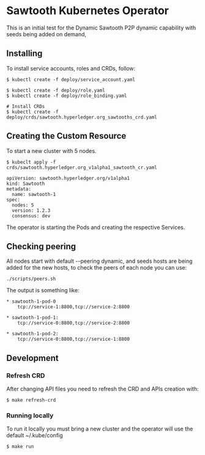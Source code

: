 # Sawtooth Kubernetes Operator

This is an initial test for the Dynamic Sawtooth P2P dynamic capability with seeds
being added on demand, 

## Installing

To install service accounts, roles and CRDs, follow:

```
$ kubectl create -f deploy/service_account.yaml

$ kubectl create -f deploy/role.yaml
$ kubectl create -f deploy/role_binding.yaml

# Install CRDs
$ kubectl create -f deploy/crds/sawtooth.hyperledger.org_sawtooths_crd.yaml
```

## Creating the Custom Resource

To start a new cluster with 5 nodes.

```
$ kubeclt apply -f crds/sawtooth.hyperledger.org_v1alpha1_sawtooth_cr.yaml

apiVersion: sawtooth.hyperledger.org/v1alpha1
kind: Sawtooth
metadata:
  name: sawtooth-1
spec:
  nodes: 5
  version: 1.2.3
  consensus: dev
```

The operator is starting the Pods and creating the respective Services.

## Checking peering

All nodes start with default --peering dynamic, and seeds hosts are being added for the new hosts,
to check the peers of each node you can use:

```
./scripts/peers.sh
```

The output is something like:

```
* sawtooth-1-pod-0
    tcp://service-1:8800,tcp://service-2:8800

* sawtooth-1-pod-1: 
    tcp://service-0:8800,tcp://service-2:8800

* sawtooth-1-pod-2:
    tcp://service-0:8800,tcp://service-1:8800
```

## Development

### Refresh CRD 

After changing API files you need to refresh the CRD and APIs creation with:

```
$ make refresh-crd
```

### Running locally

To run it locally you must bring a new cluster and the operator will use the default ~/.kube/config

```
$ make run 
```